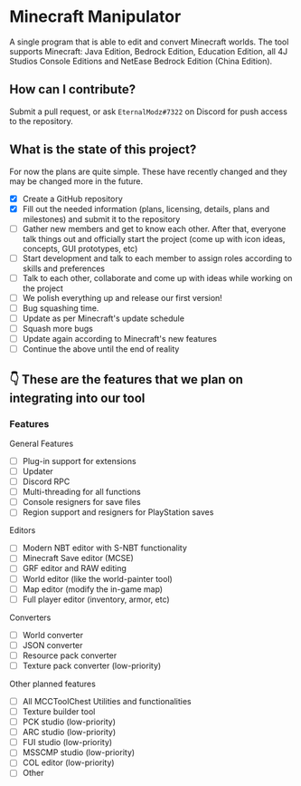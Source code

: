 # Minecraft Manipulator
A single program that is able to edit and convert Minecraft worlds. The tool supports Minecraft: Java Edition, Bedrock Edition, Education Edition, all 4J Studios Console Editions and NetEase Bedrock Edition (China Edition).

## How can I contribute?
Submit a pull request, or ask `EternalModz#7322` on Discord for push access to the repository.

## What is the state of this project?
For now the plans are quite simple. These have recently changed and they may be changed more in the future.

- [X] Create a GitHub repository 
- [X] Fill out the needed information (plans, licensing, details, plans and milestones) and submit it to the repository 
- [ ] Gather new members and get to know each other. After that, everyone talk things out and officially start the project (come up with icon ideas, concepts, GUI prototypes, etc)
- [ ] Start development and talk to each member to assign roles according to skills and preferences
- [ ] Talk to each other, collaborate and come up with ideas while working on the project
- [ ] We polish everything up and release our first version!
- [ ] Bug squashing time.
- [ ] Update as per Minecraft's update schedule
- [ ] Squash more bugs
- [ ] Update again according to Minecraft's new features
- [ ] Continue the above until the end of reality

## 👇 These are the features that we plan on integrating into our tool

### Features
General Features
- [ ] Plug-in support for extensions
- [ ] Updater
- [ ] Discord RPC
- [ ] Multi-threading for all functions
- [ ] Console resigners for save files
- [ ] Region support and resigners for PlayStation saves

Editors
- [ ] Modern NBT editor with S-NBT functionality
- [ ] Minecraft Save editor (MCSE)
- [ ] GRF editor and RAW editing
- [ ] World editor (like the world-painter tool)
- [ ] Map editor (modify the in-game map)
- [ ] Full player editor (inventory, armor, etc)

Converters
- [ ] World converter
- [ ] JSON converter
- [ ] Resource pack converter
- [ ] Texture pack converter (low-priority)

Other planned features
- [ ] All MCCToolChest Utilities and functionalities
- [ ] Texture builder tool
- [ ] PCK studio (low-priority)
- [ ] ARC studio (low-priority)
- [ ] FUI studio (low-priority)
- [ ] MSSCMP studio (low-priority)
- [ ] COL editor (low-priority)
- [ ] Other
